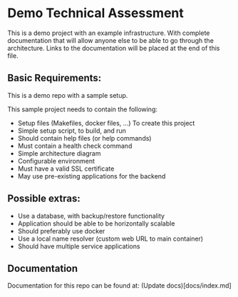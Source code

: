 # Demo Technical Assessment

This is a demo project with an example infrastructure. With complete documentation
that will allow anyone else to be able to go through the architecture. Links to
the documentation will be placed at the end of this file.

## Basic Requirements:

This is a demo repo with a sample setup.

This sample project needs to contain the following:

* Setup files (Makefiles, docker files, ...) To create this project
* Simple setup script, to build, and run
* Should contain help files (or help commands)
* Must contain a health check command
* Simple architecture diagram
* Configurable environment
* Must have a valid SSL certificate
* May use pre-existing applications for the backend

## Possible extras:

* Use a database, with backup/restore functionality
* Application should be able to be horizontally scalable
* Should preferably use docker
* Use a local name resolver (custom web URL to main container)
* Should have multiple service applications

## Documentation

Documentation for this repo can be found at: (Update docs)[docs/index.md]

